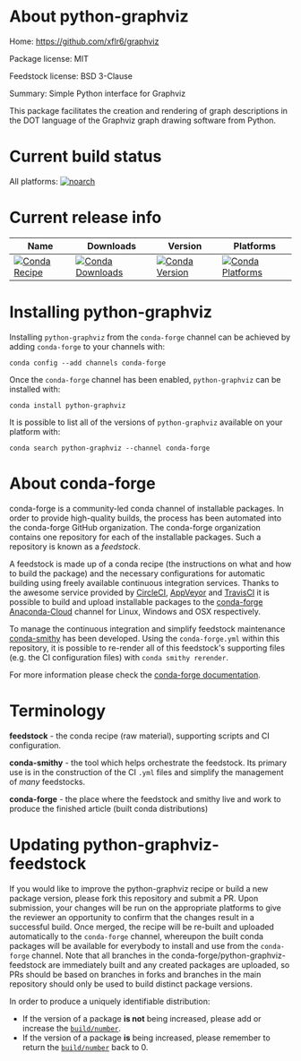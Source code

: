 About python-graphviz
=====================

Home: https://github.com/xflr6/graphviz

Package license: MIT

Feedstock license: BSD 3-Clause

Summary: Simple Python interface for Graphviz

This package facilitates the creation and rendering of graph
descriptions in the DOT language of the Graphviz graph
drawing software from Python.


Current build status
====================

All platforms:
[![noarch](https://img.shields.io/circleci/project/github/conda-forge/python-graphviz-feedstock/master.svg?label=noarch)](https://circleci.com/gh/conda-forge/python-graphviz-feedstock)

Current release info
====================

| Name | Downloads | Version | Platforms |
| --- | --- | --- | --- |
| [![Conda Recipe](https://img.shields.io/badge/recipe-python--graphviz-green.svg)](https://anaconda.org/conda-forge/python-graphviz) | [![Conda Downloads](https://img.shields.io/conda/dn/conda-forge/python-graphviz.svg)](https://anaconda.org/conda-forge/python-graphviz) | [![Conda Version](https://img.shields.io/conda/vn/conda-forge/python-graphviz.svg)](https://anaconda.org/conda-forge/python-graphviz) | [![Conda Platforms](https://img.shields.io/conda/pn/conda-forge/python-graphviz.svg)](https://anaconda.org/conda-forge/python-graphviz) |

Installing python-graphviz
==========================

Installing `python-graphviz` from the `conda-forge` channel can be achieved by adding `conda-forge` to your channels with:

```
conda config --add channels conda-forge
```

Once the `conda-forge` channel has been enabled, `python-graphviz` can be installed with:

```
conda install python-graphviz
```

It is possible to list all of the versions of `python-graphviz` available on your platform with:

```
conda search python-graphviz --channel conda-forge
```


About conda-forge
=================

conda-forge is a community-led conda channel of installable packages.
In order to provide high-quality builds, the process has been automated into the
conda-forge GitHub organization. The conda-forge organization contains one repository
for each of the installable packages. Such a repository is known as a *feedstock*.

A feedstock is made up of a conda recipe (the instructions on what and how to build
the package) and the necessary configurations for automatic building using freely
available continuous integration services. Thanks to the awesome service provided by
[CircleCI](https://circleci.com/), [AppVeyor](http://www.appveyor.com/)
and [TravisCI](https://travis-ci.org/) it is possible to build and upload installable
packages to the [conda-forge](https://anaconda.org/conda-forge)
[Anaconda-Cloud](http://docs.anaconda.org/) channel for Linux, Windows and OSX respectively.

To manage the continuous integration and simplify feedstock maintenance
[conda-smithy](http://github.com/conda-forge/conda-smithy) has been developed.
Using the ``conda-forge.yml`` within this repository, it is possible to re-render all of
this feedstock's supporting files (e.g. the CI configuration files) with ``conda smithy rerender``.

For more information please check the [conda-forge documentation](https://conda-forge.org/docs/).

Terminology
===========

**feedstock** - the conda recipe (raw material), supporting scripts and CI configuration.

**conda-smithy** - the tool which helps orchestrate the feedstock.
                   Its primary use is in the construction of the CI ``.yml`` files
                   and simplify the management of *many* feedstocks.

**conda-forge** - the place where the feedstock and smithy live and work to
                  produce the finished article (built conda distributions)


Updating python-graphviz-feedstock
==================================

If you would like to improve the python-graphviz recipe or build a new
package version, please fork this repository and submit a PR. Upon submission,
your changes will be run on the appropriate platforms to give the reviewer an
opportunity to confirm that the changes result in a successful build. Once
merged, the recipe will be re-built and uploaded automatically to the
`conda-forge` channel, whereupon the built conda packages will be available for
everybody to install and use from the `conda-forge` channel.
Note that all branches in the conda-forge/python-graphviz-feedstock are
immediately built and any created packages are uploaded, so PRs should be based
on branches in forks and branches in the main repository should only be used to
build distinct package versions.

In order to produce a uniquely identifiable distribution:
 * If the version of a package **is not** being increased, please add or increase
   the [``build/number``](http://conda.pydata.org/docs/building/meta-yaml.html#build-number-and-string).
 * If the version of a package **is** being increased, please remember to return
   the [``build/number``](http://conda.pydata.org/docs/building/meta-yaml.html#build-number-and-string)
   back to 0.
